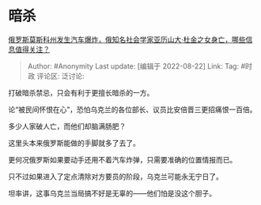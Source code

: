 # 暗杀
[俄罗斯莫斯科州发生汽车爆炸，俄知名社会学家亚历山大·杜金之女身亡，哪些信息值得关注？](https://www.zhihu.com/question/549311603/answer/2638643138)

> Author: #Anonymity
> Last update: [编辑于 2022-08-22]
> Link:
> Tag: #时政
> 评论区:
> 泛讨论:

打破暗杀禁忌，只会有利于更擅长暗杀的一方。

论“被民间怀恨在心”，恐怕乌克兰的各位部长、议员比安倍晋三更招痛恨一百倍。

多少人家破人亡，而他们却脑满肠肥？

这里头本来俄罗斯能做的手脚就多了去了。

更何况俄罗斯如果要动手还用不着汽车炸弹，只需要准确的位置情报而已。

只不过如果进入了定点清除对方要员的阶段，乌克兰可能永无宁日了。

坦率讲，这事乌克兰当局搞不好是无辜的——他们怕是没这个胆子。
